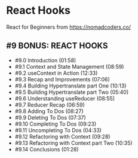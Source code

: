 # React Hooks

React for Beginners from https://nomadcoders.co/

## #9 BONUS: REACT HOOKS

- #9.0 Introduction (01:58)
- #9.1 Context and State Management (08:59)
- #9.2 useContext in Action (12:33)
- #9.3 Recap and Improvements (07:06)
- #9.4 Building Hypertranslate part One (10:13)
- #9.5 Building Hypertranslate part Two (05:40)
- #9.6 Understanding useReducer (08:55)
- #9.7 Reducer Recap (06:59)
- #9.8 Adding To Dos (08:27)
- #9.9 Deleting To Dos (07:37)
- #9.10 Completing To Dos (09:23)
- #9.11 Uncompleting To Dos (04:33)
- #9.12 Refactoring with Context (09:28)
- #9.13 Refactoring with Context part Two (10:35)
- #9.14 Conclusions (01:28)
